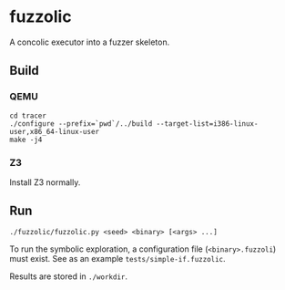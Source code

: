 # fuzzolic

A concolic executor into a fuzzer skeleton.

## Build

### QEMU
```
cd tracer
./configure --prefix=`pwd`/../build --target-list=i386-linux-user,x86_64-linux-user
make -j4
```
### Z3
Install Z3 normally.

## Run
```
./fuzzolic/fuzzolic.py <seed> <binary> [<args> ...]
```
To run the symbolic exploration, a configuration file (`<binary>.fuzzoli`) must exist. 
See as an example `tests/simple-if.fuzzolic`.

Results are stored in `./workdir`.
